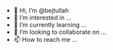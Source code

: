 - 👋 Hi, I’m @bejtullah
- 👀 I’m interested in ...
- 🌱 I’m currently learning ...
- 💞️ I’m looking to collaborate on ...
- 📫 How to reach me ...

<!---
bejtullah/bejtullah is a ✨ special ✨ repository because its `README.md` (this file) appears on your GitHub profile.
You can click the Preview link to take a look at your changes.
--->
